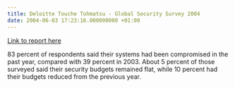 ```yaml
---
title: Deloitte Touche Tohmatsu - Global Security Survey 2004
date: 2004-06-03 17:23:16.000000000 +01:00
---
```

<p><a href="https://www.deloitte.com/dtt/research/0,2310,sid%253D1000%2526cid%253D48978,00.html">Link to report here</a></p>
<p>83 percent of respondents said their systems had been compromised in the past year, compared with 39 percent in 2003. About 5 percent of those surveyed said their security budgets remained flat, while 10 percent had their budgets reduced from the previous year.</p>
